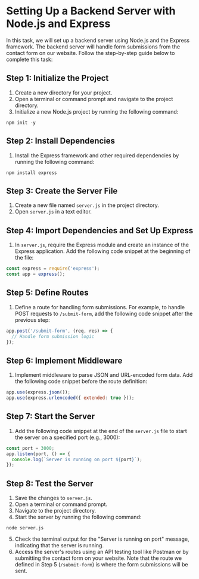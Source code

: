 # Setting Up a Backend Server with Node.js and Express

In this task, we will set up a backend server using Node.js and the Express framework. The backend server will handle form submissions from the contact form on our website. Follow the step-by-step guide below to complete this task:

## Step 1: Initialize the Project

1. Create a new directory for your project.
2. Open a terminal or command prompt and navigate to the project directory.
3. Initialize a new Node.js project by running the following command:
```shell
npm init -y
```

## Step 2: Install Dependencies

1. Install the Express framework and other required dependencies by running the following command:
```shell
npm install express
```

## Step 3: Create the Server File

1. Create a new file named `server.js` in the project directory.
2. Open `server.js` in a text editor.

## Step 4: Import Dependencies and Set Up Express

1. In `server.js`, require the Express module and create an instance of the Express application. Add the following code snippet at the beginning of the file:
```javascript
const express = require('express');
const app = express();
```

## Step 5: Define Routes

1. Define a route for handling form submissions. For example, to handle POST requests to `/submit-form`, add the following code snippet after the previous step:
```javascript
app.post('/submit-form', (req, res) => {
  // Handle form submission logic
});
```

## Step 6: Implement Middleware

1. Implement middleware to parse JSON and URL-encoded form data. Add the following code snippet before the route definition:
```javascript
app.use(express.json());
app.use(express.urlencoded({ extended: true }));
```

## Step 7: Start the Server

1. Add the following code snippet at the end of the `server.js` file to start the server on a specified port (e.g., 3000):
```javascript
const port = 3000;
app.listen(port, () => {
  console.log(`Server is running on port ${port}`);
});
```

## Step 8: Test the Server

1. Save the changes to `server.js`.
2. Open a terminal or command prompt.
3. Navigate to the project directory.
4. Start the server by running the following command:
```shell
node server.js
```
5. Check the terminal output for the "Server is running on port" message, indicating that the server is running.
6. Access the server's routes using an API testing tool like Postman or by submitting the contact form on your website. Note that the route we defined in Step 5 (`/submit-form`) is where the form submissions will be sent.

